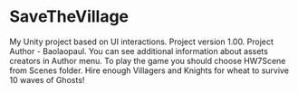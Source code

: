 # SaveTheVillage
My Unity project based on UI interactions.
Project version 1.00.
Project Author - Baolaopaul.
You can see additional information about assets creators in Author menu.
To play the game you should choose HW7Scene from Scenes folder.
Hire enough Villagers and Knights for wheat to survive 10 waves of Ghosts!
